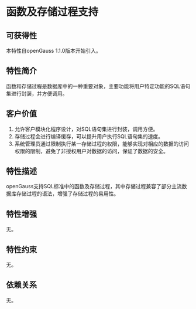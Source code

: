 # 函数及存储过程支持<a name="ZH-CN_TOPIC_0000001152195137"></a>

## 可获得性<a name="section56086982"></a>

本特性自openGauss 1.1.0版本开始引入。

## 特性简介<a name="section35020791"></a>

函数和存储过程是数据库中的一种重要对象，主要功能将用户特定功能的SQL语句集进行封装，并方便调用。

## 客户价值<a name="section46751668"></a>

1.  允许客户模块化程序设计，对SQL语句集进行封装，调用方便。
2.  存储过程会进行编译缓存，可以提升用户执行SQL语句集的速度。
3.  系统管理员通过限制执行某一存储过程的权限，能够实现对相应的数据的访问权限的限制，避免了非授权用户对数据的访问，保证了数据的安全。

## 特性描述<a name="section18111828"></a>

openGauss支持SQL标准中的函数及存储过程，其中存储过程兼容了部分主流数据库存储过程的语法，增强了存储过程的易用性。

## 特性增强<a name="section28788730"></a>

无。

## 特性约束<a name="section06531946143616"></a>

无。

## 依赖关系<a name="section57771982"></a>

无。

